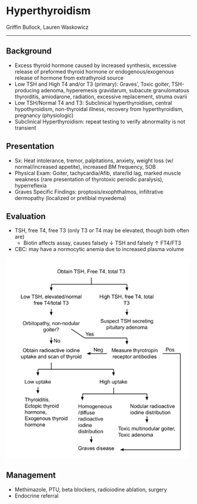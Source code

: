 # Hyperthyroidism 

Griffin Bullock, Lauren Waskowicz

---

## Background
-	Excess thyroid hormone caused by increased synthesis, excessive release of preformed thyroid hormone or endogenous/exogenous release of hormone from extrathyroid source
-	Low TSH and High T4 and/or T3 (primary): Graves’, Toxic goiter, TSH-producing adenoma, hyperemesis gravidarum, subacute granulomatous thyroiditis, amiodarone, radiation, excessive replacement, struma ovarii
-	Low TSH/Normal T4 and T3: Subclinical hyperthyroidism, central hypothyroidism, non-thyroidal illness, recovery from hyperthyroidism, pregnancy (physiologic)
-	Subclinical Hyperthyroidism: repeat testing to verify abnormality is not transient

## Presentation
-	Sx: Heat intolerance, tremor, palpitations, anxiety, weight loss (w/ normal/increased appetite), increased BM frequency, SOB
-	Physical Exam: Goiter, tachycardia/Afib, stare/lid lag, marked muscle weakness (rare presentation of thyrotoxic periodic paralysis), hyperreflexia
-	Graves Specific Findings: proptosis/exophthalmos, infiltrative dermopathy (localized or pretibial myxedema)

## Evaluation
-	TSH, free T4, free T3 (only T3 or T4 may be elevated, though both often are)
    -	Biotin affects assay, causes falsely ↓ TSH and falsely ↑ FT4/FT3
-	CBC: may have a normocytic anemia due to increased plasma volume

<img src='../images/hyperthyroidism.png' alt='Hyperthyroidism flowchart' width='500'>

## Management
-	Methimazole, PTU, beta blockers, radioiodine ablation, surgery
-	Endocrine referral
